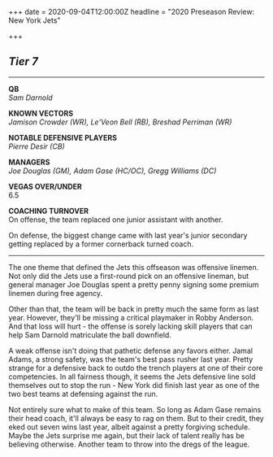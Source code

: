 +++
date = 2020-09-04T12:00:00Z
headline = "2020 Preseason Review: New York Jets"

+++
## _Tier 7_

***

**QB**  
_Sam Darnold_

**KNOWN VECTORS**  
_Jamison Crowder (WR), Le'Veon Bell (RB), Breshad Perriman (WR)_

**NOTABLE DEFENSIVE PLAYERS**  
_Pierre Desir (CB)_

**MANAGERS**  
_Joe Douglas (GM), Adam Gase (HC/OC), Gregg Williams (DC)_

**VEGAS OVER/UNDER**  
6\.5

**COACHING TURNOVER**  
On offense, the team replaced one junior assistant with another.

On defense, the biggest change came with last year's junior secondary getting replaced by a former cornerback turned coach.

***

The one theme that defined the Jets this offseason was offensive linemen. Not only did the Jets use a first-round pick on an offensive lineman, but general manager Joe Douglas spent a pretty penny signing some premium linemen during free agency.

Other than that, the team will be back in pretty much the same form as last year. However, they'll be missing a critical playmaker in Robby Anderson. And that loss will hurt - the offense is sorely lacking skill players that can help Sam Darnold matriculate the ball downfield.

A weak offense isn't doing that pathetic defense any favors either. Jamal Adams, a strong safety, was the team's best pass rusher last year. Pretty strange for a defensive back to outdo the trench players at one of their core competencies. In all fairness though, it seems the Jets defensive line sold themselves out to stop the run  - New York did finish last year as one of the two best teams at defensing against the run.

Not entirely sure what to make of this team. So long as Adam Gase remains their head coach, it'll always be easy to rag on them. But to their credit, they eked out seven wins last year, albeit against a pretty forgiving schedule. Maybe the Jets surprise me again, but their lack of talent really has be believing otherwise. Another team to throw into the dregs of the league. 